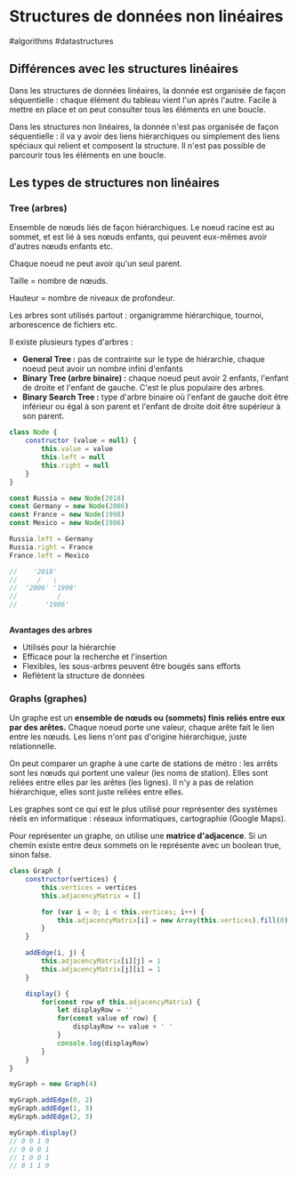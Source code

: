 # Structures de données non linéaires

#algorithms #datastructures

## Différences avec les structures linéaires

Dans les structures de données linéaires, la donnée est organisée de façon séquentielle : chaque élément du tableau vient l'un après l'autre. Facile à mettre en place et on peut consulter tous les éléments en une boucle.

Dans les structures non linéaires, la donnée n'est pas organisée de façon séquentielle : il va y avoir des liens hiérarchiques ou simplement des liens spéciaux qui relient et composent la structure. Il n'est pas possible de parcourir tous les éléments en une boucle.

## Les types de structures non linéaires

### Tree (arbres)

Ensemble de nœuds liés de façon hiérarchiques. Le noeud racine est au sommet, et est lié à ses nœuds enfants, qui peuvent eux-mêmes avoir d'autres nœuds enfants etc.

Chaque noeud ne peut avoir qu'un seul parent.

Taille = nombre de nœuds.

Hauteur = nombre de niveaux de profondeur.

Les arbres sont utilisés partout : organigramme hiérarchique, tournoi, arborescence de fichiers etc.

Il existe plusieurs types d'arbres :

- **General Tree :** pas de contrainte sur le type de hiérarchie, chaque noeud peut avoir un nombre infini d'enfants
- **Binary Tree (arbre binaire) :** chaque noeud peut avoir 2 enfants, l'enfant de droite et l'enfant de gauche. C'est le plus populaire des arbres.
- **Binary Search Tree :** type d'arbre binaire où l'enfant de gauche doit être inférieur ou égal à son parent et l'enfant de droite doit être supérieur à son parent.

```jsx
class Node {
    constructor (value = null) {
        this.value = value
        this.left = null
        this.right = null
    }
}

const Russia = new Node(2018)
const Germany = new Node(2006)
const France = new Node(1998)
const Mexico = new Node(1986)

Russia.left = Germany
Russia.right = France
France.left = Mexico

//    '2018'   
//     /   \   
//  '2006' '1998'
//          /
//       '1986'
	
```

**Avantages des arbres**

- Utilisés pour la hiérarchie
- Efficace pour la recherche et l'insertion
- Flexibles, les sous-arbres peuvent être bougés sans efforts
- Reflètent la structure de données

### Graphs (graphes)

Un graphe est un **ensemble de nœuds ou (sommets) finis reliés entre eux par des arêtes.** Chaque noeud porte une valeur, chaque arête fait le lien entre les nœuds. Les liens n'ont pas d'origine hiérarchique, juste relationnelle.

On peut comparer un graphe à une carte de stations de métro : les arrêts sont les nœuds qui portent une valeur (les noms de station). Elles sont reliées entre elles par les arêtes (les lignes). Il n'y a pas de relation hiérarchique, elles sont juste reliées entre elles.

Les graphes sont ce qui est le plus utilisé pour représenter des systèmes réels en informatique : réseaux informatiques, cartographie (Google Maps).

Pour représenter un graphe, on utilise une **matrice d'adjacence**. Si un chemin existe entre deux sommets on le représente avec un boolean true, sinon false.


```jsx
class Graph {
    constructor(vertices) {
        this.vertices = vertices
        this.adjacencyMatrix = []

        for (var i = 0; i < this.vertices; i++) { 
            this.adjacencyMatrix[i] = new Array(this.vertices).fill(0) 
        }
    }

    addEdge(i, j) {
        this.adjacencyMatrix[i][j] = 1
        this.adjacencyMatrix[j][i] = 1
    }

    display() {
        for(const row of this.adjacencyMatrix) {
            let displayRow = ''
            for(const value of row) {
                displayRow += value + ' '
            }
            console.log(displayRow)
        }
    }
}

myGraph = new Graph(4)

myGraph.addEdge(0, 2)
myGraph.addEdge(1, 3)
myGraph.addEdge(2, 3)

myGraph.display()
// 0 0 1 0
// 0 0 0 1
// 1 0 0 1
// 0 1 1 0
```